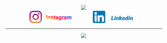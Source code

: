 <!--
**D3T3F/D3T3F** is a ✨ _special_ ✨ repository because its `README.md` (this file) appears on your GitHub profile.

Here are some ideas to get you started:

- 🔭 I’m currently working on ...
- 🌱 I’m currently learning ...
- 👯 I’m looking to collaborate on ...
- 🤔 I’m looking for help with ...
- 💬 Ask me about ...
- 📫 How to reach me: ...
- 😄 Pronouns: ...
- ⚡ Fun fact: ...
-->

<div  name='h_gif' id='header' align='center'>
  <img src='https://media.giphy.com/media/Bzzb92NKwUOj0FjQOd/giphy.gif'>
</div>

<div name='social_medias' align='center'>
    <img src='instagram_icon.png' style='width:40px'>
    <img src='instagramtxt.png' style='width:100px'>
    <a>ㅤㅤㅤㅤ</a>
    <img src='linkedin_icon.png' style='width:40px'>
    <img src='linkedintxt.png' style='width:100px'>
</div>

<hr>

<div name='gif' align='center'>
  <img src='https://media.giphy.com/media/26tn33aiTi1jkl6H6/giphy.gif' style='margin-bottom:100px'>
</div>


